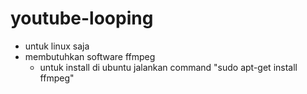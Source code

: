 # youtube-looping

* untuk linux saja
* membutuhkan software ffmpeg
  - untuk install di ubuntu jalankan command "sudo apt-get install ffmpeg"

